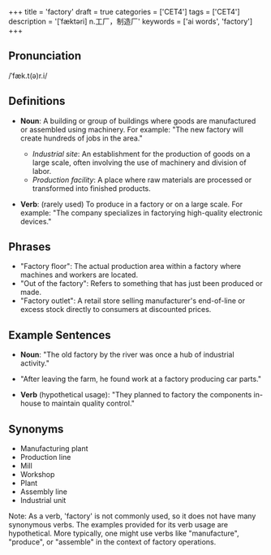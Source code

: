 +++
title = 'factory'
draft = true
categories = ['CET4']
tags = ['CET4']
description = '[ˈfæktəri] n.工厂，制造厂'
keywords = ['ai words', 'factory']
+++

## Pronunciation
/ˈfæk.t(ə)r.i/

## Definitions
- **Noun**: A building or group of buildings where goods are manufactured or assembled using machinery. For example: "The new factory will create hundreds of jobs in the area."
  - _Industrial site_: An establishment for the production of goods on a large scale, often involving the use of machinery and division of labor.
  - _Production facility_: A place where raw materials are processed or transformed into finished products.
  
- **Verb**: (rarely used) To produce in a factory or on a large scale. For example: "The company specializes in factorying high-quality electronic devices."

## Phrases
- "Factory floor": The actual production area within a factory where machines and workers are located.
- "Out of the factory": Refers to something that has just been produced or made.
- "Factory outlet": A retail store selling manufacturer's end-of-line or excess stock directly to consumers at discounted prices.

## Example Sentences
- **Noun**: "The old factory by the river was once a hub of industrial activity."
- "After leaving the farm, he found work at a factory producing car parts."
  
- **Verb** (hypothetical usage): "They planned to factory the components in-house to maintain quality control."

## Synonyms
- Manufacturing plant
- Production line
- Mill
- Workshop
- Plant
- Assembly line
- Industrial unit

Note: As a verb, 'factory' is not commonly used, so it does not have many synonymous verbs. The examples provided for its verb usage are hypothetical. More typically, one might use verbs like "manufacture", "produce", or "assemble" in the context of factory operations.
